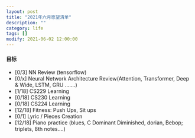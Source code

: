 ```yaml
---
layout: post
title: "2021年六月愿望清单"
description: ""
category: life
tags: []
modify: 2021-06-02 12:00:00
---
```



#### 目标

+ [0/3] NN Review (tensorflow)
+ [0/x] Neural Network Architecture Review(Attention, Transformer, Deep & Wide, LSTM, GRU .......)
+ [1/18] CS229 Learning
+ [0/18] CS230 Learning
+ [0/18] CS224 Learning
+ [12/18] Fitness: Push Ups, Sit ups
+ [0/1] Lyric / Pieces Creation
+ [12/18] Piano practice (blues, C Dominant Diminished, dorian, Bebop; triplets, 8th notes....)
